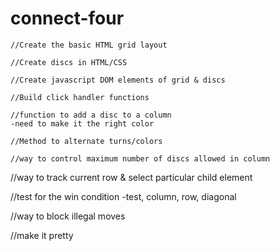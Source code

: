 # connect-four

    //Create the basic HTML grid layout

    //Create discs in HTML/CSS

    //Create javascript DOM elements of grid & discs

    //Build click handler functions

    //function to add a disc to a column
    -need to make it the right color

    //Method to alternate turns/colors

    //way to control maximum number of discs allowed in column



//way to track current row & select particular child element

//test for the win condition
-test, column, row, diagonal

//way to block illegal moves

//make it pretty